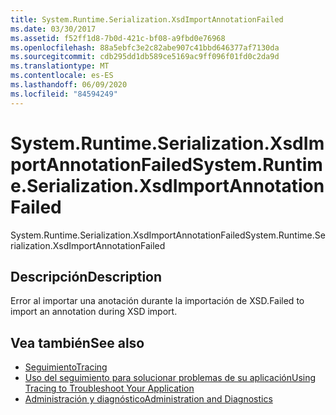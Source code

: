 ```yaml
---
title: System.Runtime.Serialization.XsdImportAnnotationFailed
ms.date: 03/30/2017
ms.assetid: f52ff1d8-7b0d-421c-bf08-a9fbd0e76968
ms.openlocfilehash: 88a5ebfc3e2c82abe907c41bbd646377af7130da
ms.sourcegitcommit: cdb295dd1db589ce5169ac9ff096f01fd0c2da9d
ms.translationtype: MT
ms.contentlocale: es-ES
ms.lasthandoff: 06/09/2020
ms.locfileid: "84594249"
---
```

# <a name="systemruntimeserializationxsdimportannotationfailed"></a><span data-ttu-id="8d8f8-102">System.Runtime.Serialization.XsdImportAnnotationFailed</span><span class="sxs-lookup"><span data-stu-id="8d8f8-102">System.Runtime.Serialization.XsdImportAnnotationFailed</span></span>
<span data-ttu-id="8d8f8-103">System.Runtime.Serialization.XsdImportAnnotationFailed</span><span class="sxs-lookup"><span data-stu-id="8d8f8-103">System.Runtime.Serialization.XsdImportAnnotationFailed</span></span>  
  
## <a name="description"></a><span data-ttu-id="8d8f8-104">Descripción</span><span class="sxs-lookup"><span data-stu-id="8d8f8-104">Description</span></span>  
 <span data-ttu-id="8d8f8-105">Error al importar una anotación durante la importación de XSD.</span><span class="sxs-lookup"><span data-stu-id="8d8f8-105">Failed to import an annotation during XSD import.</span></span>  
  
## <a name="see-also"></a><span data-ttu-id="8d8f8-106">Vea también</span><span class="sxs-lookup"><span data-stu-id="8d8f8-106">See also</span></span>

- [<span data-ttu-id="8d8f8-107">Seguimiento</span><span class="sxs-lookup"><span data-stu-id="8d8f8-107">Tracing</span></span>](index.md)
- [<span data-ttu-id="8d8f8-108">Uso del seguimiento para solucionar problemas de su aplicación</span><span class="sxs-lookup"><span data-stu-id="8d8f8-108">Using Tracing to Troubleshoot Your Application</span></span>](using-tracing-to-troubleshoot-your-application.md)
- [<span data-ttu-id="8d8f8-109">Administración y diagnóstico</span><span class="sxs-lookup"><span data-stu-id="8d8f8-109">Administration and Diagnostics</span></span>](../index.md)
